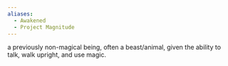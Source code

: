 ```yaml
---
aliases:
  - Awakened
  - Project Magnitude
---
```



a previously non-magical being, often a beast/animal, given the ability to talk, walk upright, and use magic.